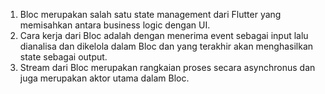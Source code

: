 1. Bloc merupakan salah satu state management dari Flutter yang memisahkan antara business logic dengan UI.
2. Cara kerja dari Bloc adalah dengan menerima event sebagai input lalu dianalisa dan dikelola dalam Bloc dan yang terakhir akan menghasilkan state sebagai output.
3. Stream dari Bloc merupakan rangkaian proses secara asynchronus dan juga merupakan aktor utama dalam Bloc.
